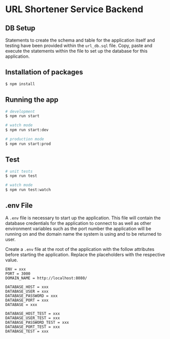 # URL Shortener Service Backend

## DB Setup

Statements to create the schema and table for the application itself and testing have been provided within the `url_db.sql` file. Copy, paste and execute the statements within the file to set up the database for this application.

## Installation of packages

```bash
$ npm install
```

## Running the app

```bash
# development
$ npm run start

# watch mode
$ npm run start:dev

# production mode
$ npm run start:prod
```

## Test

```bash
# unit tests
$ npm run test

# watch mode
$ npm run test:watch
```

## .env File

A `.env` file is necessary to start up the application. This file will contain the database credentials for the application to connect to as well as other environment variables such as the port number the application will be running on and the domain name the system is using and to be returned to user.

Create a `.env` file at the root of the application with the follow attributes before starting the application. Replace the placeholders with the respective value.

```
ENV = xxx
PORT = 3000
DOMAIN_NAME = http://localhost:8080/

DATABASE_HOST = xxx
DATABASE_USER = xxx
DATABASE_PASSWORD = xxx
DATABASE_PORT = xxx
DATABASE = xxx

DATABASE_HOST_TEST = xxx
DATABASE_USER_TEST = xxx
DATABASE_PASSWORD_TEST = xxx
DATABASE_PORT_TEST = xxx
DATABASE_TEST = xxx
```
